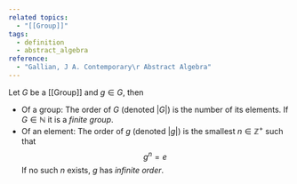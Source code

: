```yaml
---
related topics:
  - "[[Group]]"
tags:
  - definition
  - abstract_algebra
reference:
  - "Gallian, J A. Contemporary\r Abstract Algebra"
---
```

Let $G$ be a [[Group]] and $g\in G$, then
- Of a group: 
	The order of $G$ (denoted $|G|$) is the number of its elements. If $G\in \mathbb{N}$ it is a _finite group_.
- Of an element: 
	The order of $g$ (denoted $|g|$) is the smallest $n\in\mathbb{Z}^+$ such that $$g^n = e$$If no such $n$ exists, $g$ has _infinite order_.